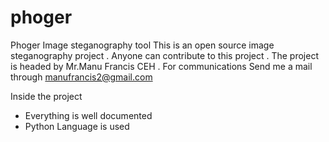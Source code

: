 # phoger
Phoger Image steganography tool
This is an open source image steganography project . Anyone can contribute to this project . The project is headed by Mr.Manu Francis CEH .
For communications Send me a mail through manufrancis2@gmail.com

Inside the project
* Everything is well documented
* Python Language is used
